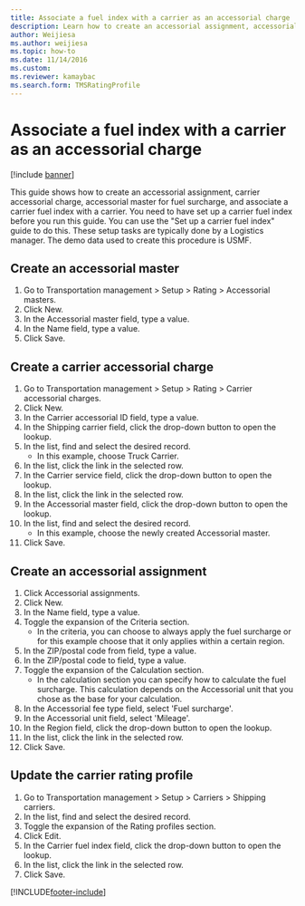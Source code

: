 ```yaml
--- 
title: Associate a fuel index with a carrier as an accessorial charge
description: Learn how to create an accessorial assignment, accessorial master for fuel surcharge, and associate carrier fuel indexes with a carrier.
author: Weijiesa
ms.author: weijiesa
ms.topic: how-to
ms.date: 11/14/2016
ms.custom:
ms.reviewer: kamaybac 
ms.search.form: TMSRatingProfile
---
```


# Associate a fuel index with a carrier as an accessorial charge

[!include [banner](../../includes/banner.md)]

This guide shows how to create an accessorial assignment, carrier accessorial charge, accessorial master for fuel surcharge, and associate a carrier fuel index with a carrier. You need to have set up a carrier fuel index before you run this guide. You can use the "Set up a carrier fuel index" guide to do this. These setup tasks are typically done by a Logistics manager. The demo data used to create this procedure is USMF.


## Create an accessorial master
1. Go to Transportation management > Setup > Rating > Accessorial masters.
2. Click New.
3. In the Accessorial master field, type a value.
4. In the Name field, type a value.
5. Click Save.

## Create a carrier accessorial charge
1. Go to Transportation management > Setup > Rating > Carrier accessorial charges.
2. Click New.
3. In the Carrier accessorial ID field, type a value.
4. In the Shipping carrier field, click the drop-down button to open the lookup.
5. In the list, find and select the desired record.
    * In this example, choose Truck Carrier.  
6. In the list, click the link in the selected row.
7. In the Carrier service field, click the drop-down button to open the lookup.
8. In the list, click the link in the selected row.
9. In the Accessorial master field, click the drop-down button to open the lookup.
10. In the list, find and select the desired record.
    * In this example, choose the newly created Accessorial master.  
11. Click Save.

## Create an accessorial assignment
1. Click Accessorial assignments.
2. Click New.
3. In the Name field, type a value.
4. Toggle the expansion of the Criteria section.
    * In the criteria, you can choose to always apply the fuel surcharge or for this example choose that it only applies within a certain region.  
5. In the ZIP/postal code from field, type a value.
6. In the ZIP/postal code to field, type a value.
7. Toggle the expansion of the Calculation section.
    * In the calculation section you can specify how to calculate the fuel surcharge. This calculation depends on the Accessorial unit that you chose as the base for your calculation.  
8. In the Accessorial fee type field, select 'Fuel surcharge'.
9. In the Accessorial unit field, select 'Mileage'.
10. In the Region field, click the drop-down button to open the lookup.
11. In the list, click the link in the selected row.
12. Click Save.

## Update the carrier rating profile
1. Go to Transportation management > Setup > Carriers > Shipping carriers.
2. In the list, find and select the desired record.
3. Toggle the expansion of the Rating profiles section.
4. Click Edit.
5. In the Carrier fuel index field, click the drop-down button to open the lookup.
6. In the list, click the link in the selected row.
7. Click Save.



[!INCLUDE[footer-include](../../../includes/footer-banner.md)]